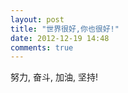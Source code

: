 ```yaml
---
layout: post
title: "世界很好,你也很好!"
date: 2012-12-19 14:48
comments: true
---
```


  努力, 奋斗, 
  加油, 坚持! 

